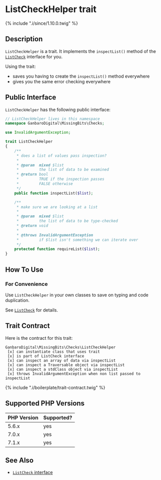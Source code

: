 # ListCheckHelper trait

{% include ".i/since/1.10.0.twig" %}

## Description

`ListCheckHelper` is a trait. It implements the `inspectList()` method of the [`ListCheck`](ListCheck.class.html) interface for you.

Using the trait:

* saves you having to create the `inspectList()` method everywhere
* gives you the same error checking everywhere

## Public Interface

`ListCheckHelper` has the following public interface:

```php
// ListCheckHelper lives in this namespace
namespace GanbaroDigital\MissingBits\Checks;

use InvalidArgumentException;

trait ListCheckHelper
{
    /**
     * does a list of values pass inspection?
     *
     * @param  mixed $list
     *         the list of data to be examined
     * @return bool
     *         TRUE if the inspection passes
     *         FALSE otherwise
     */
    public function inspectList($list);

    /**
     * make sure we are looking at a list
     *
     * @param  mixed $list
     *         the list of data to be type-checked
     * @return void
     *
     * @throws InvalidArgumentException
     *         if $list isn't something we can iterate over
     */
    protected function requireList($list);
}
```

## How To Use

### For Convenience

Use `ListCheckHelper` in your own classes to save on typing and code duplication.

See [`ListCheck`](ListCheck.class.html) for details.

## Trait Contract

Here is the contract for this trait:

    GanbaroDigital\MissingBits\Checks\ListCheckHelper
     [x] can instantiate class that uses trait
     [x] is part of ListCheck interface
     [x] can inspect an array of data via inspectList
     [x] can inspect a Traversable object via inspectList
     [x] can inspect a stdClass object via inspectList
     [x] throws InvalidArgumentException when non list passed to inspectList

{% include ".i/boilerplate/trait-contract.twig" %}

## Supported PHP Versions

PHP Version | Supported?
------------|-----------
5.6.x | yes
7.0.x | yes
7.1.x | yes

## See Also

* [`ListCheck` interface](ListCheck.class.html)